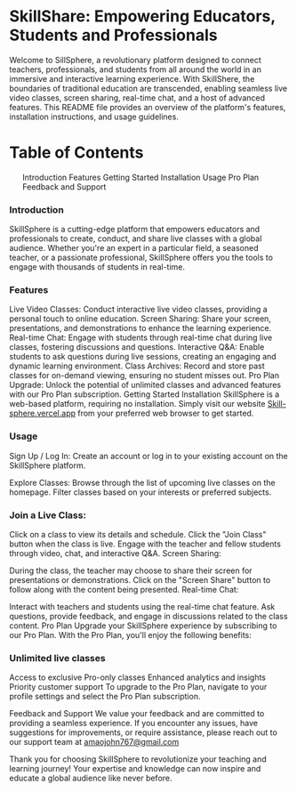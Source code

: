 <h1>SkillShare: Empowering Educators, Students and Professionals</h1>
Welcome to SillSphere, a revolutionary platform designed to connect teachers, professionals, and students from all around the world in an immersive and interactive learning experience. With SkillShere, the boundaries of traditional education are transcended, enabling seamless live video classes, screen sharing, real-time chat, and a host of advanced features. This README file provides an overview of the platform's features, installation instructions, and usage guidelines.

<h1>Table of Contents</h1>
<ul>
<l1> Introduction</l1>
<l1>Features</l1>
<l1>Getting Started</l1>
<l1>Installation</l1>
<l1>Usage</l1>
<l1>Pro Plan</l1>
<l1>Feedback and Support</l1>
</ul>
<h3>Introduction</h3>
SkillSphere is a cutting-edge platform that empowers educators and professionals to create, conduct, and share live classes with a global audience. Whether you're an expert in a particular field, a seasoned teacher, or a passionate professional, SkillSphere offers you the tools to engage with thousands of students in real-time.

<h3>Features</h3>
Live Video Classes: Conduct interactive live video classes, providing a personal touch to online education.
Screen Sharing: Share your screen, presentations, and demonstrations to enhance the learning experience.
Real-time Chat: Engage with students through real-time chat during live classes, fostering discussions and questions.
Interactive Q&A: Enable students to ask questions during live sessions, creating an engaging and dynamic learning environment.
Class Archives: Record and store past classes for on-demand viewing, ensuring no student misses out.
Pro Plan Upgrade: Unlock the potential of unlimited classes and advanced features with our Pro Plan subscription.
Getting Started
Installation
SkillSphere is a web-based platform, requiring no installation. Simply visit our website <a href="skill-sphere.vercel.app">Skill-sphere.vercel.app<a/> from your preferred web browser to get started.

<h3>Usage</h3>
Sign Up / Log In: Create an account or log in to your existing account on the SkillSphere platform.

Explore Classes: Browse through the list of upcoming live classes on the homepage. Filter classes based on your interests or preferred subjects.

<h3>Join a Live Class:</h3>

Click on a class to view its details and schedule.
Click the "Join Class" button when the class is live.
Engage with the teacher and fellow students through video, chat, and interactive Q&A.
Screen Sharing:

During the class, the teacher may choose to share their screen for presentations or demonstrations.
Click on the "Screen Share" button to follow along with the content being presented.
Real-time Chat:

Interact with teachers and students using the real-time chat feature.
Ask questions, provide feedback, and engage in discussions related to the class content.
Pro Plan
Upgrade your SkillSphere experience by subscribing to our Pro Plan. With the Pro Plan, you'll enjoy the following benefits:

<h3>Unlimited live classes</h3>
Access to exclusive Pro-only classes
Enhanced analytics and insights
Priority customer support
To upgrade to the Pro Plan, navigate to your profile settings and select the Pro Plan subscription.

Feedback and Support
We value your feedback and are committed to providing a seamless experience. If you encounter any issues, have suggestions for improvements, or require assistance, please reach out to our support team at amaojohn767@gmail.com

Thank you for choosing SkillSphere to revolutionize your teaching and learning journey! Your expertise and knowledge can now inspire and educate a global audience like never before.
